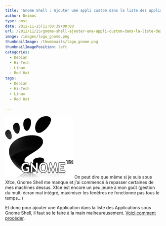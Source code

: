 ```yaml
---
title: 'Gnome Shell : Ajouter une appli custom dans la liste des applis'
author: Deimos
type: post
date: 2012-11-25T11:00:39+00:00
url: /2012/11/25/gnome-shell-ajouter-une-appli-custom-dans-la-liste-des-applis/
image: /images/logo_gnome.png
thumbnailImage: /thumbnails/logo_gnome.png
thumbnailImagePosition: left
categories:
  - Debian
  - Hi-Tech
  - Linux
  - Red Hat
tags:
  - Debian
  - Hi-Tech
  - Linux
  - Red Hat

---
```

![Gnome](/images/logo_gnome.png)
On peut dire que même si je suis sous Xfce, Gnome Shell me manque et j'ai commencé à repasser certaines de mes machines dessus. Xfce est encore un peu jeune à mon goût (gestion du multi écran mal intégré, maximiser les fenêtres ne fonctionne pas tous le temps...)

Et donc pour ajouter une Application dans la liste des Applications sous Gnome Shell, il faut se le faire à la main malheureusement. [Voici comment procéder](http://wiki.deimos.fr/Gnome-shell_:_utilisation_de_settings_pour_configurer_votre_desktop#Ajouter_une_application).